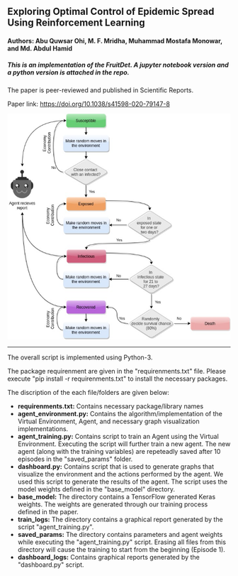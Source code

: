 ## Exploring Optimal Control of Epidemic Spread Using Reinforcement Learning

#### Authors: Abu Quwsar Ohi, M. F. Mridha, Muhammad Mostafa Monowar, and Md. Abdul Hamid

##### This is an implementation of the FruitDet. A jupyter notebook version and a python version is attached in the repo.

The paper is peer-reviewed and published in Scientific Reports.

Paper link: https://doi.org/10.1038/s41598-020-79147-8


![environment](https://github.com/QuwsarOhi/epidemic-rl-sr/blob/main/imgs/workflow.jpg)

--------------

The overall script is implemented using Python-3.

The package requirenment are given in the "requirenments.txt" file.
Please execute "pip install -r requirenments.txt" to install the necessary packages.

The discription of the each file/folders are given below:

- **requirenments.txt:**     Contains necessary package/library names
- **agent_environment.py:** Contains the algorithm/implementation of the Virtual 
                          Environment, Agent, and necessary graph visualization 
                          implementations.
- **agent_training.py:**     Contains script to train an Agent using the Virtual 
                          Environment. Executing the script will further train a 
                          new agent. The new agent (along with the training variables) 
                          are repeteadly saved after 10 episodes in the "saved_params" 
                          folder. 
- **dashboard.py:**          Contains script that is used to generate graphs that 
                          visualize the environment and the actions performed by 
                          the agent. We used this script to generate the results of 
                          the agent. The script uses the model weights defined in the 
                          "base_model" directory.
- **base_model:**            The directory contains a TensorFlow generated Keras weights. 
                          The weights are generated through our training process defined 
                          in the paper.
- **train_logs:**            The directory contains a graphical report generated by the script 
                          "agent_training.py".
- **saved_params:**          The directory contains parameters and agent weights while executing 
                          the "agent_training.py" script. Erasing all files from this directory 
                          will cause the training to start from the beginning (Episode 1).
- **dashboard_logs:**        Contains graphical reports generated by the "dashboard.py" script.
